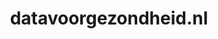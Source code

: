 ---
layout: post
title: "datavoorgezondheid.nl"
internal_url: "/dutchgov/datavoorgezondheid.nl.html"
subdomains_count: 4
all_subdomains_count: 11
urls_count: 4
ssl_rank: 100
http_rank: 70
url_link: /data/datavoorgezondheid.nl/urls.txt
all_subdomains_link: /data/datavoorgezondheid.nl/all_subdomains.txt
subdomains_link: /data/datavoorgezondheid.nl/subdomains.txt
categories: dutchgov
---